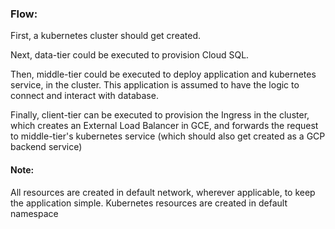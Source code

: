 <h3>Flow: </h3>

First, a kubernetes cluster should get created.

Next, data-tier could be executed to provision Cloud SQL.

Then, middle-tier could be executed to deploy application and kubernetes service, in the cluster. This application is assumed to have the logic to connect and interact with database.

Finally, client-tier can be executed to provision the Ingress in the cluster, which creates an External Load Balancer in GCE, and forwards the request to middle-tier's kubernetes service (which should also get created as a GCP backend service)

<h4>Note: </h4>
All resources are created in default network, wherever applicable, to keep the application simple.
Kubernetes resources are created in default namespace